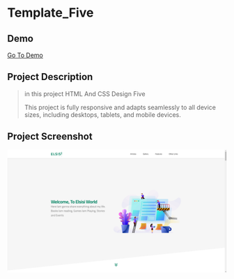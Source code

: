# Template_Five

## Demo
[Go To Demo](https://mohammedelsisi21.github.io/Template_Five/)
## Project Description
> in this project HTML And CSS Design Five
> 
> This project is fully responsive and adapts seamlessly to all device sizes, including desktops, tablets, and mobile devices.

## Project Screenshot
![Project Screenshot](./images/GitHub.png)